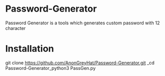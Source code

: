 # Password-Generator
Password Generator is a tools which generates custom password with 12 character

# Installation
git clone https://github.com/AnonGreyHat/Password-Generator.git
_cd Password-Generator_python3 PassGen.py 
